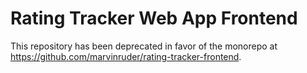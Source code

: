 # Rating Tracker Web App Frontend

This repository has been deprecated in favor of the monorepo at https://github.com/marvinruder/rating-tracker-frontend.
